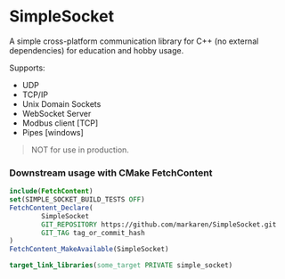 # SimpleSocket

A simple cross-platform communication library for C++ (no external dependencies) 
for education and hobby usage.

Supports:
* UDP
* TCP/IP
* Unix Domain Sockets
* WebSocket Server
* Modbus client [TCP]
* Pipes [windows]

> NOT for use in production.


### Downstream usage with CMake FetchContent
```cmake
include(FetchContent)
set(SIMPLE_SOCKET_BUILD_TESTS OFF)
FetchContent_Declare(
        SimpleSocket
        GIT_REPOSITORY https://github.com/markaren/SimpleSocket.git
        GIT_TAG tag_or_commit_hash
)
FetchContent_MakeAvailable(SimpleSocket)

target_link_libraries(some_target PRIVATE simple_socket)
```
